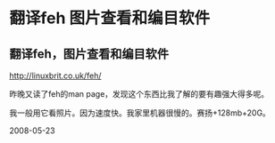 # 翻译feh 图片查看和编目软件

## 翻译feh，图片查看和编目软件

http://linuxbrit.co.uk/feh/

昨晚又读了feh的man page，发现这个东西比我了解的要有趣强大得多呢。

我一般用它看照片。因为速度快。我家里机器很慢的。赛扬+128mb+20G。


2008-05-23